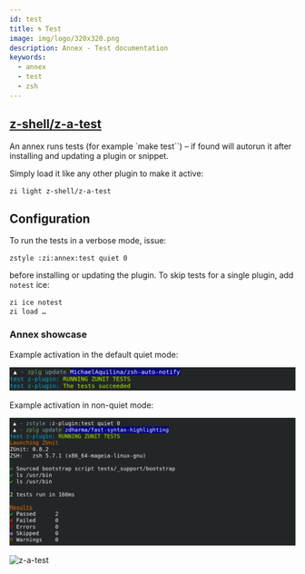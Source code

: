 ```yaml
---
id: test
title: 🌀 Test
image: img/logo/320x320.png
description: Annex - Test documentation
keywords:
  - annex
  - test
  - zsh
---
```


## <i class="fa-brands fa-github"></i> [z-shell/z-a-test][]

An annex runs tests (for example `make test``) – if found will autorun it after installing and updating a plugin or snippet.

Simply load it like any other plugin to make it active:

```shell
zi light z-shell/z-a-test
```

## Configuration

To run the tests in a verbose mode, issue:

```shell
zstyle :zi:annex:test quiet 0
```

before installing or updating the plugin. To skip tests for a single plugin, add `notest` ice:

```shell showLineNumbers
zi ice notest
zi load …
```

### Annex showcase

Example activation in the default quiet mode:

![z-p-test-1][]

Example activation in non-quiet mode:

![z-p-test-2][]

![z-a-test][]

[z-p-test-1]: https://raw.githubusercontent.com/z-shell/z-a-test/main/docs/images/z-p-test-1.png#center
[z-p-test-2]: https://raw.githubusercontent.com/z-shell/z-a-test/main/docs/images/z-p-test-2.png#center
[z-a-test]: https://user-images.githubusercontent.com/59910950/162143845-c44ead50-b21a-46c0-8372-18325eb1f33a.gif#center
[z-shell/z-a-test]: https://github.com/z-shell/z-a-test
